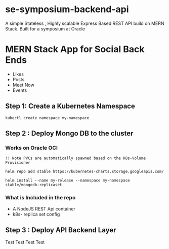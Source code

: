 # se-symposium-backend-api
A simple Stateless , Highly scalable Express Based REST API build on MERN Stack. Built for a symposium at Oracle 

# MERN Stack App for Social Back Ends 
* Likes 
* Posts
* Meet Now 
* Events

## Step 1: Create a Kubernetes Namespace 
``` kubectl create namespace my-namespace ```

## Step 2 : Deploy Mongo DB to the cluster
### Works on Oracle OCI 

```!! Note PVCs are automatically spawned based on the K8s-Volume Provisioner ```

``` helm repo add stable https://kubernetes-charts.storage.googleapis.com/ ```

``` helm install --name my-release --namespace my-namespace stable/mongodb-replicaset ```

### What is Included in the repo
* A NodeJS REST Api container
* k8s- replica set config 

## Step 3 : Deploy API Backend Layer 


Test Test Test Test


